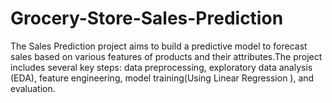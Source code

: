 # Grocery-Store-Sales-Prediction
The Sales Prediction project aims to build a predictive model to forecast sales based on various features of products and their attributes.The project includes several key steps: data preprocessing, exploratory data analysis (EDA), feature engineering, model training(Using Linear Regression ), and evaluation.
